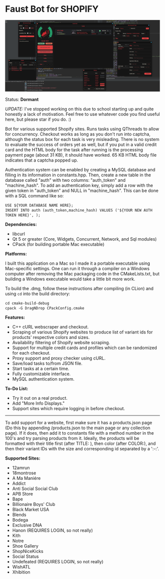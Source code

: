 # Faust Bot for SHOPIFY

<img src="/screenshot1.png" alt="Screenshot of interface"/>

Status: **Dormant**

*UPDATE:* I've stopped working on this due to school starting up and quite honestly a lack of motivation. Feel free to use whatever code you find useful here, but please star if you do. :)

Bot for various supported Shopify sites. Runs tasks using QThreads to allow for concurrency. Checkout works as long as you don't run into captcha, although the status box for each task is very misleading. There is no system to evaluate the success of orders yet as well, but if you put in a valid credit card and the HTML body for the task after running is the processing payment page (about 31 KB), it should have worked. 65 KB HTML body file indicates that a captcha popped up.

Authentication system can be enabled by creating a MySQL database and filling in its information in constants.hpp. Then, create a new table in the database called "auth" with two columns: "auth_token" and "machine_hash". To add an authentication key, simply add a row with the given token in "auth_token" and NULL in "machine_hash". This can be done with a SQL command like so:

```
USE ${YOUR DATABASE NAME HERE};
INSERT INTO auth (auth_token,machine_hash) VALUES ('${YOUR NEW AUTH TOKEN HERE}', );
```

**Dependencies:**
- libcurl
- Qt 5 or greater (Core, Widgets, Concurrent, Network, and Sql modules)
- CPack (for building portable Mac executable)

**Platforms:**

I built this application on a Mac so I made it a portable executable using Mac-specific settings. One can run it through a compiler on a Windows computer after removing the Mac packaging code in the CMakeLists.txt, but building a Windows executable would take a little bit more work.

To build the .dmg, follow these instructions after compiling (in CLion) and using `cd` into the build directory:

```
cd cmake-build-debug
cpack -G DragNDrop CPackConfig.cmake
```

**Features:**
- C++ cURL webscraper and checkout.
- Scraping of various Shopify websites to produce list of variant ids for products' respective colors and sizes.
- Availability filtering of Shopify website scraping.
- Support for multiple credit cards and profiles which can be randomized for each checkout.
- Proxy support and proxy checker using cURL.
- Save/load tasks to/from JSON file.
- Start tasks at a certain time.
- Fully customizable interface.
- MySQL authentication system.

**To-Do List:**
- Try it out on a real product.
- Add "More Info Displays."
- Support sites which require logging in before checkout.

---

To add support for a website, first make sure it has a products.json page (Do this by appending /products.json to the main page or any collection page). If it does, then add it to constants file with a method number in the 100's and try parsing products from it. Ideally, the products will be formatted with their title first (after TITLE: ), then color (after COLOR:), and then their variant IDs with the size and corresponding id separated by a ':-:'.

**Supported Sites:**
- 12amrun
- 18montrose
- A Ma Maniére
- Addict
- Anti Social Social Club
- APB Store
- Bape
- Billionaire Boys' Club
- Black Market USA
- Blends
- Bodega
- Exclusive DNA
- Hanon (REQUIRES LOGIN, so not really)
- Kith
- Notre
- Shoe Gallery
- ShopNiceKicks
- Social Status
- Undefeated (REQUIRES LOGIN, so not really)
- WishATL
- Xhibition
